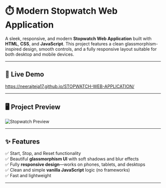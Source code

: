 # ⏱️ Modern Stopwatch Web Application

A sleek, responsive, and modern **Stopwatch Web Application** built with **HTML**, **CSS**, and **JavaScript**. This project features a clean glassmorphism-inspired design, smooth controls, and a fully responsive layout suitable for both desktop and mobile devices.

---

## 🚀 Live Demo
https://neerajteja17.github.io/STOPWATCH-WEB-APPLICATION/


---

## 🖥️ Project Preview

![Stopwatch Preview](https://via.placeholder.com/800x400?text=Stopwatch+Web+App+Preview)

---

## ✨ Features

✅ Start, Stop, and Reset functionality  
✅ Beautiful **glassmorphism UI** with soft shadows and blur effects  
✅ Fully **responsive design**—works on phones, tablets, and desktops  
✅ Clean and simple **vanilla JavaScript** logic (no frameworks)  
✅ Fast and lightweight

---
